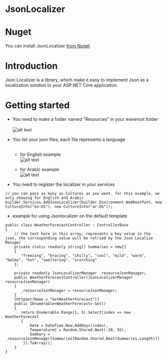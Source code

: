 # JsonLocalizer

# Nuget

You can install JsonLocalizer [from Nuget](https://www.nuget.org/packages/JsonLocalizer/) 


# Introduction
Json Localizer is a library, which make it easy to implement Json as a localization solution to your ASP.NET Core application.

# Getting started

- You need to make a folder named "Resources" in your wwwroot folder <br /><br />
![alt text](https://i.ibb.co/hmjvYk8/11.png)

- You list your json files, each file represents a language <br /> <br />
  - for English example <br />
![alt text](https://i.ibb.co/3WJj0L5/22.png)

  - for Arabic example <br />
![alt text](https://i.ibb.co/2jfnXNQ/33.png)

- You need to register the localizer in your services 
```
// you can pass as many as Cultures as you want. for this example, we only showing for English and Arabic
builder.Services.AddJsonLocalizer(builder.Environment.WebRootPath, new CultureInfo("en-US"), new CultureInfo("ar-EG"));
```
- example for using Jsonlocalizer on the default template 
```
public class WeatherForecastController : ControllerBase
{
    // the text here in this array, represents a key value in the json, the corresponding value will be retried by the Json Localize Manager
    private static readonly string[] Summaries = new[]
    {
       "freezing", "bracing", "chilly", "cool", "mild", "warm", "balmy", "hot", "sweltering", "scorching"
    };

    private readonly JsonLocalizerManager _resourceJsonManager;
    public WeatherForecastController(JsonLocalizerManager resourceJsonManager)
    {
       _resourceJsonManager = resourceJsonManager;
    }
    [HttpGet(Name = "GetWeatherForecast")]
    public IEnumerable<WeatherForecast> Get()
    {
       return Enumerable.Range(1, 5).Select(index => new WeatherForecast
       {
           Date = DateTime.Now.AddDays(index),
           TemperatureC = Random.Shared.Next(-20, 55),
           Summary = _resourceJsonManager[Summaries[Random.Shared.Next(Summaries.Length)]]
        }).ToArray();
    }
}
```

